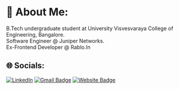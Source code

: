 # 💫 About Me:
B.Tech undergraduate student at University Visvesvaraya College of Engineering, Bangalore. 
<br/>Software Engineer @ Juniper Networks. <br/>Ex-Frontend Developer @ Rablo.In


## 🌐 Socials:
[![LinkedIn](https://img.shields.io/badge/LinkedIn-%230077B5.svg?logo=linkedin&logoColor=white)](https://www.linkedin.com/in/gowtham4545/)<!-- [![LeetCode](https://img.shields.io/badge/LeetCode-white?logo=leetcode)](https://leetcode.com/gowthamgopi444/) -->
[![Gmail Badge](https://img.shields.io/badge/-Gmail-c14438?style=flat-square&logo=Gmail&logoColor=white&link=mailto:swapism7@gmail.com)](mailto:gowthamgopi444@gmail.com)
[![Website Badge](https://img.shields.io/badge/-Website-black?style=flat-square&logo=Codepen&logoColor=white&link=https://fswap.github.io/)](https://gowtham4545.vercel.app/)
<!--
# 💻 Tech Stack:
![C++](https://img.shields.io/badge/c++-%2300599C.svg?style=plastic&logo=c%2B%2B&logoColor=white) ![Java](https://img.shields.io/badge/java-%23ED8B00.svg?style=plastic&logo=java&logoColor=white) ![Python](https://img.shields.io/badge/python-3670A0?style=plastic&logo=python&logoColor=ffdd54) ![HTML5](https://img.shields.io/badge/html5-%23E34F26.svg?style=plastic&logo=html5&logoColor=white) ![JavaScript](https://img.shields.io/badge/javascript-%23323330.svg?style=plastic&logo=javascript&logoColor=%23F7DF1E) <br/>![CSS3](https://img.shields.io/badge/css3-%231572B6.svg?style=plastic&logo=css3&logoColor=white) ![Vercel](https://img.shields.io/badge/vercel-%23000000.svg?style=plastic&logo=vercel&logoColor=white) ![Chakra](https://img.shields.io/badge/chakra-%234ED1C5.svg?style=plastic&logo=chakraui&logoColor=white) ![Bootstrap](https://img.shields.io/badge/bootstrap-%23563D7C.svg?style=plastic&logo=bootstrap&logoColor=white) ![React](https://img.shields.io/badge/react-%2320232a.svg?style=plastic&logo=react&logoColor=%2361DAFB) <br/>![NodeJS](https://img.shields.io/badge/node.js-6DA55F?style=plastic&logo=node.js&logoColor=white) ![Django](https://img.shields.io/badge/django-%23092E20.svg?style=plastic&logo=django&logoColor=white) ![TailwindCSS](https://img.shields.io/badge/tailwindcss-%2338B2AC.svg?style=plastic&logo=tailwind-css&logoColor=white) ![Jenkins](https://img.shields.io/badge/jenkins-%232C5263.svg?style=plastic&logo=jenkins&logoColor=white) <br/>![MongoDB](https://img.shields.io/badge/MongoDB-%234ea94b.svg?style=plastic&logo=mongodb&logoColor=white) ![MySQL](https://img.shields.io/badge/mysql-%2300f.svg?style=plastic&logo=mysql&logoColor=white) ![Postgres](https://img.shields.io/badge/postgres-%23316192.svg?style=plastic&logo=postgresql&logoColor=white) <br/>![Pandas](https://img.shields.io/badge/pandas-%23150458.svg?style=plastic&logo=pandas&logoColor=white) ![NumPy](https://img.shields.io/badge/numpy-%23013243.svg?style=plastic&logo=numpy&logoColor=white) ![scikit-learn](https://img.shields.io/badge/scikit--learn-%23F7931E.svg?style=plastic&logo=scikit-learn&logoColor=white) ![LINUX](https://img.shields.io/badge/Linux-FCC624?style=plastic&logo=linux&logoColor=black)
# 📊 GitHub Stats:
![](https://github-readme-stats.vercel.app/api?username=Gowtham4545&theme=dark&hide_border=false&include_all_commits=false&count_private=false)<br/>
![](https://github-readme-streak-stats.herokuapp.com/?user=Gowtham4545&theme=dark&hide_border=false)<br/>
![](https://github-readme-stats.vercel.app/api/top-langs/?username=Gowtham4545&theme=dark&hide_border=false&include_all_commits=false&count_private=false&layout=compact)

### ✍️ Random Dev Quote
![](https://quotes-github-readme.vercel.app/api?type=horizontal&theme=radical)

### 🔝 Top Contributed Repo
![](https://github-contributor-stats.vercel.app/api?username=Gowtham4545&limit=5&theme=dark&combine_all_yearly_contributions=true)

---
[![](https://visitcount.itsvg.in/api?id=gowtham4545&label=Profile%20Views&color=1&icon=5&pretty=true)](https://visitcount.itsvg.in)

<!-- Proudly created with GPRM ( https://gprm.itsvg.in ) -->
